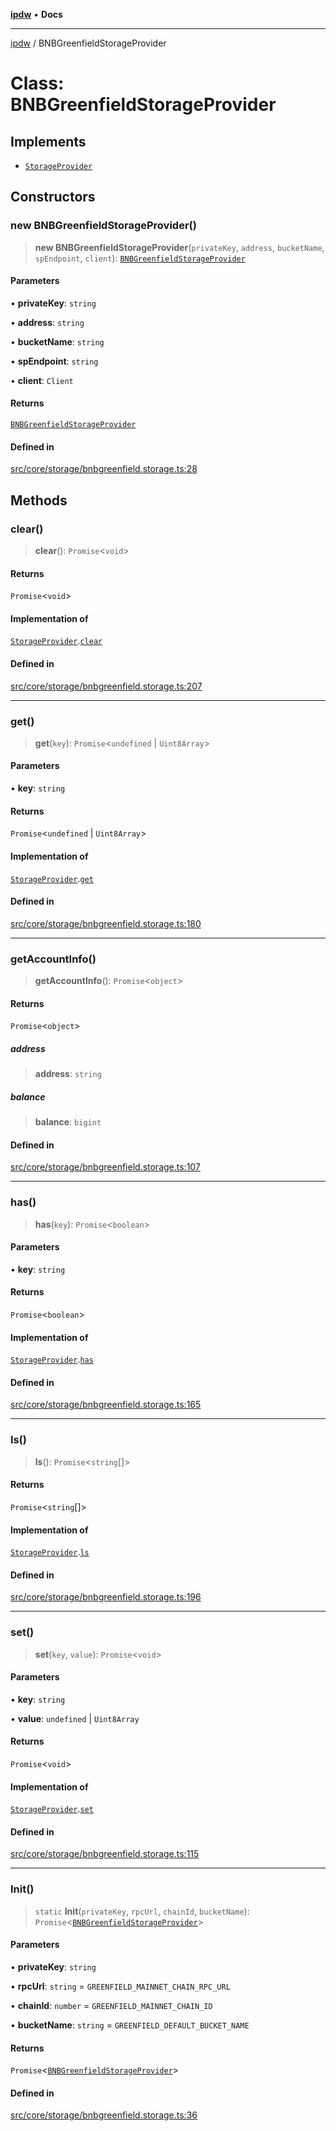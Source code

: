 [**ipdw**](../README.md) • **Docs**

***

[ipdw](../globals.md) / BNBGreenfieldStorageProvider

# Class: BNBGreenfieldStorageProvider

## Implements

- [`StorageProvider`](../interfaces/StorageProvider.md)

## Constructors

### new BNBGreenfieldStorageProvider()

> **new BNBGreenfieldStorageProvider**(`privateKey`, `address`, `bucketName`, `spEndpoint`, `client`): [`BNBGreenfieldStorageProvider`](BNBGreenfieldStorageProvider.md)

#### Parameters

• **privateKey**: `string`

• **address**: `string`

• **bucketName**: `string`

• **spEndpoint**: `string`

• **client**: `Client`

#### Returns

[`BNBGreenfieldStorageProvider`](BNBGreenfieldStorageProvider.md)

#### Defined in

[src/core/storage/bnbgreenfield.storage.ts:28](https://github.com/ansi-code/ipdw/blob/d3334c70f49293ce3e0ff61a485778d41bda3a8d/src/core/storage/bnbgreenfield.storage.ts#L28)

## Methods

### clear()

> **clear**(): `Promise`\<`void`\>

#### Returns

`Promise`\<`void`\>

#### Implementation of

[`StorageProvider`](../interfaces/StorageProvider.md).[`clear`](../interfaces/StorageProvider.md#clear)

#### Defined in

[src/core/storage/bnbgreenfield.storage.ts:207](https://github.com/ansi-code/ipdw/blob/d3334c70f49293ce3e0ff61a485778d41bda3a8d/src/core/storage/bnbgreenfield.storage.ts#L207)

***

### get()

> **get**(`key`): `Promise`\<`undefined` \| `Uint8Array`\>

#### Parameters

• **key**: `string`

#### Returns

`Promise`\<`undefined` \| `Uint8Array`\>

#### Implementation of

[`StorageProvider`](../interfaces/StorageProvider.md).[`get`](../interfaces/StorageProvider.md#get)

#### Defined in

[src/core/storage/bnbgreenfield.storage.ts:180](https://github.com/ansi-code/ipdw/blob/d3334c70f49293ce3e0ff61a485778d41bda3a8d/src/core/storage/bnbgreenfield.storage.ts#L180)

***

### getAccountInfo()

> **getAccountInfo**(): `Promise`\<`object`\>

#### Returns

`Promise`\<`object`\>

##### address

> **address**: `string`

##### balance

> **balance**: `bigint`

#### Defined in

[src/core/storage/bnbgreenfield.storage.ts:107](https://github.com/ansi-code/ipdw/blob/d3334c70f49293ce3e0ff61a485778d41bda3a8d/src/core/storage/bnbgreenfield.storage.ts#L107)

***

### has()

> **has**(`key`): `Promise`\<`boolean`\>

#### Parameters

• **key**: `string`

#### Returns

`Promise`\<`boolean`\>

#### Implementation of

[`StorageProvider`](../interfaces/StorageProvider.md).[`has`](../interfaces/StorageProvider.md#has)

#### Defined in

[src/core/storage/bnbgreenfield.storage.ts:165](https://github.com/ansi-code/ipdw/blob/d3334c70f49293ce3e0ff61a485778d41bda3a8d/src/core/storage/bnbgreenfield.storage.ts#L165)

***

### ls()

> **ls**(): `Promise`\<`string`[]\>

#### Returns

`Promise`\<`string`[]\>

#### Implementation of

[`StorageProvider`](../interfaces/StorageProvider.md).[`ls`](../interfaces/StorageProvider.md#ls)

#### Defined in

[src/core/storage/bnbgreenfield.storage.ts:196](https://github.com/ansi-code/ipdw/blob/d3334c70f49293ce3e0ff61a485778d41bda3a8d/src/core/storage/bnbgreenfield.storage.ts#L196)

***

### set()

> **set**(`key`, `value`): `Promise`\<`void`\>

#### Parameters

• **key**: `string`

• **value**: `undefined` \| `Uint8Array`

#### Returns

`Promise`\<`void`\>

#### Implementation of

[`StorageProvider`](../interfaces/StorageProvider.md).[`set`](../interfaces/StorageProvider.md#set)

#### Defined in

[src/core/storage/bnbgreenfield.storage.ts:115](https://github.com/ansi-code/ipdw/blob/d3334c70f49293ce3e0ff61a485778d41bda3a8d/src/core/storage/bnbgreenfield.storage.ts#L115)

***

### Init()

> `static` **Init**(`privateKey`, `rpcUrl`, `chainId`, `bucketName`): `Promise`\<[`BNBGreenfieldStorageProvider`](BNBGreenfieldStorageProvider.md)\>

#### Parameters

• **privateKey**: `string`

• **rpcUrl**: `string` = `GREENFIELD_MAINNET_CHAIN_RPC_URL`

• **chainId**: `number` = `GREENFIELD_MAINNET_CHAIN_ID`

• **bucketName**: `string` = `GREENFIELD_DEFAULT_BUCKET_NAME`

#### Returns

`Promise`\<[`BNBGreenfieldStorageProvider`](BNBGreenfieldStorageProvider.md)\>

#### Defined in

[src/core/storage/bnbgreenfield.storage.ts:36](https://github.com/ansi-code/ipdw/blob/d3334c70f49293ce3e0ff61a485778d41bda3a8d/src/core/storage/bnbgreenfield.storage.ts#L36)
